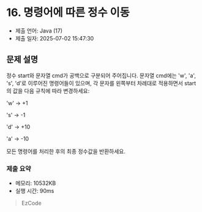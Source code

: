 # 16. 명령어에 따른 정수 이동
- 제출 언어: Java (17)
- 제출 일자: 2025-07-02 15:47:30

## 문제 설명

정수 start와 문자열 cmd가 공백으로 구분되어 주어집니다. 문자열 cmd에는 'w', 'a', 's', 'd'로 이루어진 명령어들이 있으며,
각 문자를 왼쪽부터 차례대로 적용하면서 start의 값을 다음 규칙에 따라 변경하세요:

'w' → +1

's' → -1

'd' → +10

'a' → -10

모든 명령어를 처리한 후의 최종 정수값을 반환하세요.


### 제출 요약
- 메모리: 10532KB
- 실행 시간: 90ms

> EzCode
